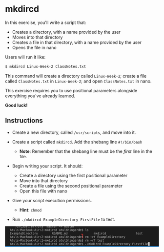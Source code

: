# mkdircd
In this exercise, you'll write a script that:
- Creates a directory, with a name provided by the user
- Moves into that directory
- Creates a file in that directory, with a name provided by the user
- Opens the file in nano

Users will run it like:
  
  ```bash
  $ mkdircd Linux-Week-2 ClassNotes.txt
  ```

This command will create a directory called `Linux-Week-2`; create a file called `ClassNotes.txt` in `Linux-Week-2`; and open `ClassNotes.txt` in nano.

This exercise requires you to use positional parameters alongside everything you've already learned.

**Good luck!**

## Instructions
- Create a new directory, called `/usr/scripts`, and move into it.

- Create a script called `mkdircd`. Add the shebang line `#!/bin/bash`
  - **Note**: Remember that the shebang line must be the _first_ line in the file.

- Begin writing your script. It should:
  - Create a directory using the first positional parameter
  - Move into that directory
  - Create a file using the second positional parameter
  - Open this file with nano

- Give your script execution permissions.
  - **Hint**: `chmod`

 - Run `./mkdircd ExampleDirectory FirstFile` to test.
 
![command line](command_execution.png)

